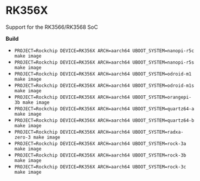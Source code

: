 # RK356X

Support for the RK3566/RK3568 SoC

**Build**

* `PROJECT=Rockchip DEVICE=RK356X ARCH=aarch64 UBOOT_SYSTEM=nanopi-r5c make image`
* `PROJECT=Rockchip DEVICE=RK356X ARCH=aarch64 UBOOT_SYSTEM=nanopi-r5s make image`
* `PROJECT=Rockchip DEVICE=RK356X ARCH=aarch64 UBOOT_SYSTEM=odroid-m1 make image`
* `PROJECT=Rockchip DEVICE=RK356X ARCH=aarch64 UBOOT_SYSTEM=odroid-m1s make image`
* `PROJECT=Rockchip DEVICE=RK356X ARCH=aarch64 UBOOT_SYSTEM=orangepi-3b make image`
* `PROJECT=Rockchip DEVICE=RK356X ARCH=aarch64 UBOOT_SYSTEM=quartz64-a make image`
* `PROJECT=Rockchip DEVICE=RK356X ARCH=aarch64 UBOOT_SYSTEM=quartz64-b make image`
* `PROJECT=Rockchip DEVICE=RK356X ARCH=aarch64 UBOOT_SYSTEM=radxa-zero-3 make image`
* `PROJECT=Rockchip DEVICE=RK356X ARCH=aarch64 UBOOT_SYSTEM=rock-3a make image`
* `PROJECT=Rockchip DEVICE=RK356X ARCH=aarch64 UBOOT_SYSTEM=rock-3b make image`
* `PROJECT=Rockchip DEVICE=RK356X ARCH=aarch64 UBOOT_SYSTEM=rock-3c make image`
